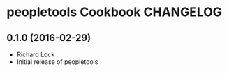 peopletools Cookbook CHANGELOG
==========================

0.1.0 (2016-02-29)
------------------
- Richard Lock
- Initial release of peopletools

